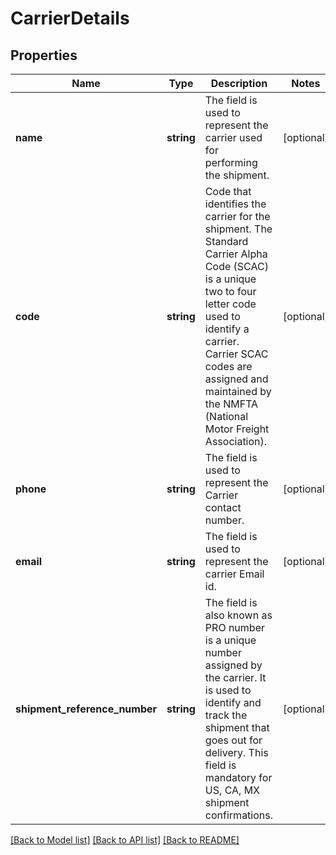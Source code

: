 # CarrierDetails

## Properties
Name | Type | Description | Notes
------------ | ------------- | ------------- | -------------
**name** | **string** | The field is used to represent the carrier used for performing the shipment. | [optional] 
**code** | **string** | Code that identifies the carrier for the shipment. The Standard Carrier Alpha Code (SCAC) is a unique two to four letter code used to identify a carrier. Carrier SCAC codes are assigned and maintained by the NMFTA (National Motor Freight Association). | [optional] 
**phone** | **string** | The field is used to represent the Carrier contact number. | [optional] 
**email** | **string** | The field is used to represent the carrier Email id. | [optional] 
**shipment_reference_number** | **string** | The field is also known as PRO number is a unique number assigned by the carrier. It is used to identify and track the shipment that goes out for delivery. This field is mandatory for US, CA, MX shipment confirmations. | [optional] 

[[Back to Model list]](../README.md#documentation-for-models) [[Back to API list]](../README.md#documentation-for-api-endpoints) [[Back to README]](../README.md)


